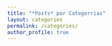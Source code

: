 ```yaml
---
title: "*Posts* por Categorrias"
layout: categories
permalink: /categories/
author_profile: true
---
```

